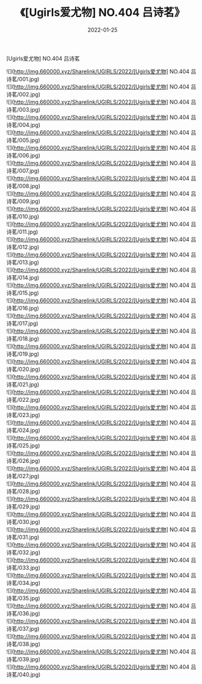 ﻿---
layout: post
title:  《[Ugirls爱尤物] NO.404 吕诗茗》
date:   2022-01-25
img: http://img.660000.xyz/Sharelink/UGIRLS/2022/[Ugirls爱尤物] NO.404 吕诗茗/000.jpg
categories: [美女, 清纯, 唯美]
---

[Ugirls爱尤物] NO.404 吕诗茗

 ![](http://img.660000.xyz/Sharelink/UGIRLS/2022/[Ugirls爱尤物] NO.404 吕诗茗/001.jpg) <br>![](http://img.660000.xyz/Sharelink/UGIRLS/2022/[Ugirls爱尤物] NO.404 吕诗茗/002.jpg) <br>![](http://img.660000.xyz/Sharelink/UGIRLS/2022/[Ugirls爱尤物] NO.404 吕诗茗/003.jpg) <br>![](http://img.660000.xyz/Sharelink/UGIRLS/2022/[Ugirls爱尤物] NO.404 吕诗茗/004.jpg) <br>![](http://img.660000.xyz/Sharelink/UGIRLS/2022/[Ugirls爱尤物] NO.404 吕诗茗/005.jpg) <br>![](http://img.660000.xyz/Sharelink/UGIRLS/2022/[Ugirls爱尤物] NO.404 吕诗茗/006.jpg) <br>![](http://img.660000.xyz/Sharelink/UGIRLS/2022/[Ugirls爱尤物] NO.404 吕诗茗/007.jpg) <br>![](http://img.660000.xyz/Sharelink/UGIRLS/2022/[Ugirls爱尤物] NO.404 吕诗茗/008.jpg) <br>![](http://img.660000.xyz/Sharelink/UGIRLS/2022/[Ugirls爱尤物] NO.404 吕诗茗/009.jpg) <br>![](http://img.660000.xyz/Sharelink/UGIRLS/2022/[Ugirls爱尤物] NO.404 吕诗茗/010.jpg) <br>![](http://img.660000.xyz/Sharelink/UGIRLS/2022/[Ugirls爱尤物] NO.404 吕诗茗/011.jpg) <br>![](http://img.660000.xyz/Sharelink/UGIRLS/2022/[Ugirls爱尤物] NO.404 吕诗茗/012.jpg) <br>![](http://img.660000.xyz/Sharelink/UGIRLS/2022/[Ugirls爱尤物] NO.404 吕诗茗/013.jpg) <br>![](http://img.660000.xyz/Sharelink/UGIRLS/2022/[Ugirls爱尤物] NO.404 吕诗茗/014.jpg) <br>![](http://img.660000.xyz/Sharelink/UGIRLS/2022/[Ugirls爱尤物] NO.404 吕诗茗/015.jpg) <br>![](http://img.660000.xyz/Sharelink/UGIRLS/2022/[Ugirls爱尤物] NO.404 吕诗茗/016.jpg) <br>![](http://img.660000.xyz/Sharelink/UGIRLS/2022/[Ugirls爱尤物] NO.404 吕诗茗/017.jpg) <br>![](http://img.660000.xyz/Sharelink/UGIRLS/2022/[Ugirls爱尤物] NO.404 吕诗茗/018.jpg) <br>![](http://img.660000.xyz/Sharelink/UGIRLS/2022/[Ugirls爱尤物] NO.404 吕诗茗/019.jpg) <br>![](http://img.660000.xyz/Sharelink/UGIRLS/2022/[Ugirls爱尤物] NO.404 吕诗茗/020.jpg) <br>![](http://img.660000.xyz/Sharelink/UGIRLS/2022/[Ugirls爱尤物] NO.404 吕诗茗/021.jpg) <br>![](http://img.660000.xyz/Sharelink/UGIRLS/2022/[Ugirls爱尤物] NO.404 吕诗茗/022.jpg) <br>![](http://img.660000.xyz/Sharelink/UGIRLS/2022/[Ugirls爱尤物] NO.404 吕诗茗/023.jpg) <br>![](http://img.660000.xyz/Sharelink/UGIRLS/2022/[Ugirls爱尤物] NO.404 吕诗茗/024.jpg) <br>![](http://img.660000.xyz/Sharelink/UGIRLS/2022/[Ugirls爱尤物] NO.404 吕诗茗/025.jpg) <br>![](http://img.660000.xyz/Sharelink/UGIRLS/2022/[Ugirls爱尤物] NO.404 吕诗茗/026.jpg) <br>![](http://img.660000.xyz/Sharelink/UGIRLS/2022/[Ugirls爱尤物] NO.404 吕诗茗/027.jpg) <br>![](http://img.660000.xyz/Sharelink/UGIRLS/2022/[Ugirls爱尤物] NO.404 吕诗茗/028.jpg) <br>![](http://img.660000.xyz/Sharelink/UGIRLS/2022/[Ugirls爱尤物] NO.404 吕诗茗/029.jpg) <br>![](http://img.660000.xyz/Sharelink/UGIRLS/2022/[Ugirls爱尤物] NO.404 吕诗茗/030.jpg) <br>![](http://img.660000.xyz/Sharelink/UGIRLS/2022/[Ugirls爱尤物] NO.404 吕诗茗/031.jpg) <br>![](http://img.660000.xyz/Sharelink/UGIRLS/2022/[Ugirls爱尤物] NO.404 吕诗茗/032.jpg) <br>![](http://img.660000.xyz/Sharelink/UGIRLS/2022/[Ugirls爱尤物] NO.404 吕诗茗/033.jpg) <br>![](http://img.660000.xyz/Sharelink/UGIRLS/2022/[Ugirls爱尤物] NO.404 吕诗茗/034.jpg) <br>![](http://img.660000.xyz/Sharelink/UGIRLS/2022/[Ugirls爱尤物] NO.404 吕诗茗/035.jpg) <br>![](http://img.660000.xyz/Sharelink/UGIRLS/2022/[Ugirls爱尤物] NO.404 吕诗茗/036.jpg) <br>![](http://img.660000.xyz/Sharelink/UGIRLS/2022/[Ugirls爱尤物] NO.404 吕诗茗/037.jpg) <br>![](http://img.660000.xyz/Sharelink/UGIRLS/2022/[Ugirls爱尤物] NO.404 吕诗茗/038.jpg) <br>![](http://img.660000.xyz/Sharelink/UGIRLS/2022/[Ugirls爱尤物] NO.404 吕诗茗/039.jpg) <br>![](http://img.660000.xyz/Sharelink/UGIRLS/2022/[Ugirls爱尤物] NO.404 吕诗茗/040.jpg) <br>